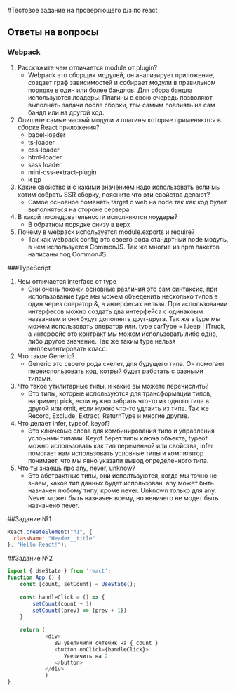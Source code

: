 #Тестовое задание на проверяющего д/з по react

## Ответы на вопросы 

### Webpack
1) Расскажите чем отличается module от plugin?
   - Webpack это сборщик модулей, он анализирует приложение, создает граф зависимостей и собирает модули в правильном порядке в один или более бандлов. Для сбора бандла используются лоадеры. Плагины в свою очередь позволяют выполнять задачи после сборки, тпм самым повлиять на сам бандл или на другой код. 
2) Опишите самые частый модули и плагины которые применяются в сборке React приложения?
   - babel-loader
   - ts-loader
   - css-loader
   - html-loader
   - sass loader
   - mini-css-extract-plugin
   - и др
3) Какие свойство и с какими значением надо использовать если мы хотим собрать SSR сборку, поясните что эти свойства делают?
    - Самое основное поменять target с web на node так как код будет выполняться на стороне сервера
4) В какой последовательности исполняются лоудеры?
   - В обратном порядке снизу в верх
5) Почему в webpack используется module.exports и require?
    - Так как webpack config это своего рода стандртный node модуль, в нем используется CommonJS. Так же многие из npm пакетов написаны под CommonJS.

###TypeScript

1) Чем отличается interface от type
    - Они очень похожи основные различия это сам синтаксис, при использование type мы можем объеденить несколько типов в один через оператор &, в интерфесах нельзя. При использовании интерфесов можно создать два интерфейса с одинакоым названием и они будут дополнять друг-друга. Так же в type мы можем использовать оператор или. type carType = IJeep | ITruck, а интерфейс это контракт мы можем использовать либо одно, либо другое значение. Так же таким type нельзя имплементировать класс.
2) Что такое Generic?
    - Generic это своего рода скелет, для будущего типа. Он помогает переиспользовать код, котрый будет работать с разными типами. 
3) Что такое утилитарные типы, и какие вы можете перечислить?
   - Это типы, которые используются для трансформации типов, например pick, если нужно забрать что-то из одного типа в другой или omit, если нужно что-то удлаить из типа. Так же Record, Exclude, Extract, ReturnType и многие другие.
4) Что делает infer, typeof, keyof?
    - Это ключевые слова для комбинирования типо и управления услоынми типами. Keyof берет типы ключа объекта, typeof можно использовать как тип переменной или свойства, infer помогает нам использовать условные типы и компилятор понимает, что мы явно указали вывод определенного типа. 
5) Что ты знаешь про any, never, unknow?
    - Это абстрактные типы, они исполтьзуются, когда мы точно не знаем, какой тип данных будет использован. any может быть назначен любому типу, кроме never. Unknown только для any. Never может быть назначен всему, но неничего не модет быть назначено never.


##Задание №1

```javascript
React.createElement("h1", {
  className: "Header__title"
}, "Hello React!");
```

##Задание №2

```javascript
import { UseState } from 'react';
function App () {
    const [count, setCount] = UseState();
    
    const handleClick = () => {
        setCount(count + 1)
        setCount((prev) => {prev + 1})
    }
    
    return (
            <div>
               Вы увеличили счтечик на { count }
               <button onClick={handleClick}>
                  Увеличить на 2
               </button>
            </div>
            )
}
```

